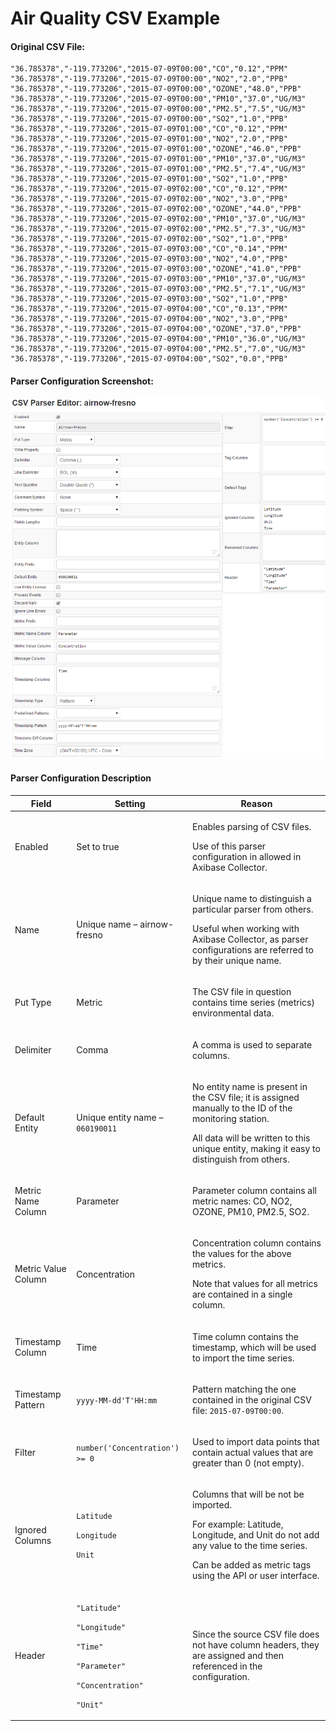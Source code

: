 # Air Quality CSV Example

#### Original CSV File:

```
"36.785378","-119.773206","2015-07-09T00:00","CO","0.12","PPM"
"36.785378","-119.773206","2015-07-09T00:00","NO2","2.0","PPB"
"36.785378","-119.773206","2015-07-09T00:00","OZONE","48.0","PPB"
"36.785378","-119.773206","2015-07-09T00:00","PM10","37.0","UG/M3"
"36.785378","-119.773206","2015-07-09T00:00","PM2.5","7.5","UG/M3"
"36.785378","-119.773206","2015-07-09T00:00","SO2","1.0","PPB"
"36.785378","-119.773206","2015-07-09T01:00","CO","0.12","PPM"
"36.785378","-119.773206","2015-07-09T01:00","NO2","2.0","PPB"
"36.785378","-119.773206","2015-07-09T01:00","OZONE","46.0","PPB"
"36.785378","-119.773206","2015-07-09T01:00","PM10","37.0","UG/M3"
"36.785378","-119.773206","2015-07-09T01:00","PM2.5","7.4","UG/M3"
"36.785378","-119.773206","2015-07-09T01:00","SO2","1.0","PPB"
"36.785378","-119.773206","2015-07-09T02:00","CO","0.12","PPM"
"36.785378","-119.773206","2015-07-09T02:00","NO2","3.0","PPB"
"36.785378","-119.773206","2015-07-09T02:00","OZONE","44.0","PPB"
"36.785378","-119.773206","2015-07-09T02:00","PM10","37.0","UG/M3"
"36.785378","-119.773206","2015-07-09T02:00","PM2.5","7.3","UG/M3"
"36.785378","-119.773206","2015-07-09T02:00","SO2","1.0","PPB"
"36.785378","-119.773206","2015-07-09T03:00","CO","0.14","PPM"
"36.785378","-119.773206","2015-07-09T03:00","NO2","4.0","PPB"
"36.785378","-119.773206","2015-07-09T03:00","OZONE","41.0","PPB"
"36.785378","-119.773206","2015-07-09T03:00","PM10","37.0","UG/M3"
"36.785378","-119.773206","2015-07-09T03:00","PM2.5","7.1","UG/M3"
"36.785378","-119.773206","2015-07-09T03:00","SO2","1.0","PPB"
"36.785378","-119.773206","2015-07-09T04:00","CO","0.13","PPM"
"36.785378","-119.773206","2015-07-09T04:00","NO2","3.0","PPB"
"36.785378","-119.773206","2015-07-09T04:00","OZONE","37.0","PPB"
"36.785378","-119.773206","2015-07-09T04:00","PM10","36.0","UG/M3"
"36.785378","-119.773206","2015-07-09T04:00","PM2.5","7.0","UG/M3"
"36.785378","-119.773206","2015-07-09T04:00","SO2","0.0","PPB"
```

#### Parser Configuration Screenshot:

![](resources/air_quality_csv_parser.png)

#### Parser Configuration Description

| Field | Setting | Reason | 
| --- | --- | --- | 
|  <p>Enabled</p>  |  <p>Set to true</p>  |  <p>Enables parsing of CSV files.</p>  <p>Use of this parser configuration in allowed in Axibase Collector.</p>  | 
|  <p>Name</p>  |  <p>Unique name – airnow-fresno</p>  |  <p>Unique name to distinguish a particular parser from others.</p>  <p>Useful when working with Axibase Collector, as parser configurations are referred to by their unique name.</p>  | 
|  <p>Put Type</p>  |  <p>Metric</p>  |  <p>The CSV file in question contains time series (metrics) environmental data.</p>  | 
|  <p>Delimiter</p>  |  <p>Comma</p>  |  <p>A comma is used to separate columns.</p>  | 
|  <p>Default Entity</p>  |  <p>Unique entity name – `060190011`</p>  |  <p>No entity name is present in the CSV file; it is assigned manually to the ID of the monitoring station.</p>  <p>All data will be written to this unique entity, making it easy to distinguish from others.</p>  | 
|  <p>Metric Name Column</p>  |  <p>Parameter</p>  |  <p>Parameter column contains all metric names: CO, NO2, OZONE, PM10, PM2.5, SO2.</p>  | 
|  <p>Metric Value Column</p>  |  <p>Concentration</p>  |  <p>Concentration column contains the values for the above metrics.</p>  <p>Note that values for all metrics are contained in a single column.</p>  | 
|  <p>Timestamp Column</p>  |  <p>Time</p>  |  <p>Time column contains the timestamp, which will be used to import the time series.</p>  | 
|  <p>Timestamp Pattern</p>  |  <p>`yyyy-MM-dd'T'HH:mm`</p>  |  <p>Pattern matching the one contained in the original CSV file: `2015-07-09T00:00`.</p>  | 
|  <p>Filter</p>  |  <p>`number('Concentration') >= 0`</p>  |  <p>Used to import data points that contain actual values that are greater than 0 (not empty).</p>  | 
|  <p>Ignored Columns</p>  |  <p>`Latitude`</p>  <p>`Longitude`</p>  <p>`Unit`</p>  |  <p>Columns that will be not be imported.</p>  <p>For example: Latitude, Longitude, and Unit do not add any value to the time series.</p>  <p>Can be added as metric tags using the API or user interface.</p>  | 
|  <p>Header</p>  |  <p>`"Latitude"`</p>  <p>`"Longitude"`</p>  <p>`"Time"`</p>  <p>`"Parameter"`</p>  <p>`"Concentration"`</p>  <p>`"Unit"`</p>  |  <p>Since the source CSV file does not have column headers, they are assigned and then referenced in the configuration.</p>  | 
